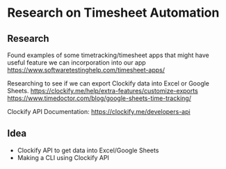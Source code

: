 # Research on Timesheet Automation

## Research
Found examples of some timetracking/timesheet apps that might have useful feature we can incorporation into our app
https://www.softwaretestinghelp.com/timesheet-apps/

Researching to see if we can export Clockify data into Excel or Google Sheets. 
https://clockify.me/help/extra-features/customize-exports
https://www.timedoctor.com/blog/google-sheets-time-tracking/

Clockify API Documentation:
https://clockify.me/developers-api

## Idea
- Clockify API to get data into Excel/Google Sheets
- Making a CLI using Clockify API
